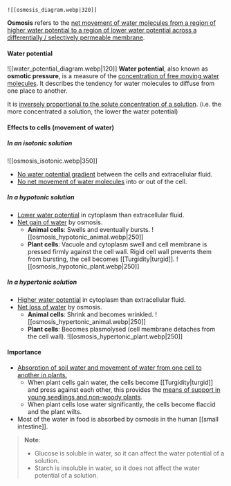	![[osmosis_diagram.webp|320]]
**Osmosis** refers to the <u>net movement of water molecules from a region of higher water potential to a region of lower water potential across a differentially / selectively permeable membrane</u>.

#### Water potential
![[water_potential_diagram.webp|120]]
**Water potential**, also known as **osmotic pressure**, is a measure of the <u>concentration of free moving water molecules</u>. It describes the tendency for water molecules to diffuse from one place to another.

It is <u>inversely proportional to the solute concentration of a solution</u>. (i.e. the more concentrated a solution, the lower the water potential)

#### Effects to cells (movement of water)
##### In an isotonic solution
![[osmosis_isotonic.webp|350]]
- <u>No water potential gradient</u> between the cells and extracellular fluid.
- <u>No net movement of water molecules</u> into or out of the cell.

##### In a hypotonic solution
- <u>Lower water potential</u> in cytoplasm than extracellular fluid.
- <u>Net gain of water</u> by osmosis.
	- **Animal cells**: Swells and eventually bursts.
	  ![[osmosis_hypotonic_animal.webp|250]]
	- **Plant cells**: Vacuole and cytoplasm swell and cell membrane is pressed firmly against the cell wall. Rigid cell wall prevents them from bursting, the cell becomes [[Turgidity|turgid]].
	  ![[osmosis_hypotonic_plant.webp|250]]

##### In a hypertonic solution
- <u>Higher water potential</u> in cytoplasm than extracellular fluid.
- <u>Net loss of water</u> by osmosis.
	- **Animal cells**: Shrink and becomes wrinkled.
	  ![[osmosis_hypertonic_animal.webp|250]]
	- **Plant cells**: Becomes plasmolysed (cell membrane detaches from the cell wall).
	  ![[osmosis_hypertonic_plant.webp|250]]

#### Importance
- <u>Absorption of soil water and movement of water from one cell to another in plants.</u>
	- When plant cells gain water, the cells become [[Turgidity|turgid]] and press against each other, this provides the <u>means of support in young seedlings and non-woody plants</u>.
	- When plant cells lose water significantly, the cells become flaccid and the plant wilts.
- Most of the water in food is absorbed by osmosis in the human [[small intestine]].

> **Note**:
> - Glucose is soluble in water, so it can affect the water potential of a solution.
> - Starch is insoluble in water, so it does not affect the water potential of a solution.

